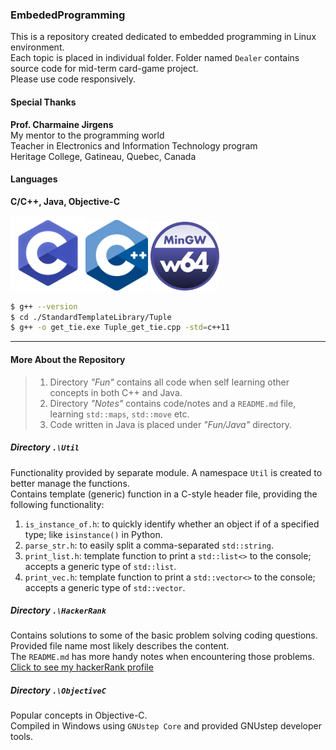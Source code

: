 ### EmbededProgramming
This is a repository created dedicated to embedded programming in Linux environment.  
Each topic is placed in individual folder. Folder named `Dealer` contains source code for mid-term card-game project.  
Please use code responsively.

#### Special Thanks
**Prof. Charmaine Jirgens**  
My mentor to the programming world  
Teacher in Electronics and Information Technology program  
Heritage College, Gatineau, Quebec, Canada  

#### Languages
**C/C++, Java, Objective-C**  

<img src="./C_Logo.png" alt="An image for C Language" width="120"/><img src="./CPlusPlus_Logo.png" alt="An image for C++" width="100"/>  <img src="./Mingw_Logo.png" alt="An image for Java" width="110"/>

```Bash
$ g++ --version
$ cd ./StandardTemplateLibrary/Tuple
$ g++ -o get_tie.exe Tuple_get_tie.cpp -std=c++11
```

---

#### More About the Repository
> 1. Directory *"Fun"* contains all code when self learning other concepts in both C++ and Java.  
> 2. Directory *"Notes"* contains code/notes and a `README.md` file, learning `std::maps`, `std::move` etc.  
> 3. Code written in Java is placed under *"Fun/Java"* directory.  

##### Directory `.\Util`
Functionality provided by separate module. A namespace `Util` is created to better manage the functions.   
Contains template (generic) function in a C-style header file, providing the following functionality:  
1. `is_instance_of.h`: to quickly identify whether an object if of a specified type; like `isinstance()` in Python.  
2. `parse_str.h`: to easily split a comma-separated `std::string`.
3. `print_list.h`: template function to print a `std::list<>` to the console; accepts a generic type of `std::list`.
4. `print_vec.h`: template function to print a `std::vector<>` to the console; accepts a generic type of `std::vector`.

##### Directory `.\HackerRank`
Contains solutions to some of the basic problem solving coding questions. Provided file name most likely describes the content.  
The `README.md` has more handy notes when encountering those problems.  
[Click to see my hackerRank profile](https://www.hackerrank.com/XuhuaHuang?hr_r=1)

##### Directory `.\ObjectiveC`
Popular concepts in Objective-C.  
Compiled in Windows using `GNUstep Core` and provided GNUstep developer tools.
